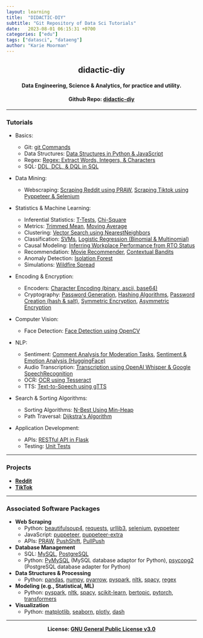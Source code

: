```yaml
---
layout: learning
title:  "DIDACTIC-DIY"
subtitle: "Git Repository of Data Sci Tutorials"
date:   2023-08-01 06:15:31 +0700
categories: ["edu"]
tags: ["datasci", "dataeng"]
author: "Karie Moorman"
---
```



<h2 align='center'>didactic-diy</h2>
<h4 align='center'>Data Engineering, Science & Analytics, for practice and utility.</h4>

<h4 align='center'>Github Repo: <a href='https://github.com/kariemoorman/didactic-diy/tree/main'>didactic-diy</a></h4>

---

### Tutorials

- Basics:
  - Git: [git Commands](https://github.com/kariemoorman/didactic-diy/tree/main/tutorials/git)
  - Data Structures: [Data Structures in Python & JavaScript](https://github.com/kariemoorman/didactic-diy/tree/main/tutorials/data_structures)
  - Regex: [Regex: Extract Words, Integers, & Characters](https://github.com/kariemoorman/didactic-diy/blob/main/tutorials/regex/regex_extract.py)
  - SQL: [DDL, DCL, & DQL in SQL](https://github.com/kariemoorman/didactic-diy/tree/main/tutorials/sql)

- Data Mining:
  - Webscraping: [Scraping Reddit using PRAW](https://github.com/kariemoorman/didactic-diy/tree/main/reddit/__scripts/reddit_scraper), [Scraping Tiktok using Pyppeteer & Selenium](https://github.com/kariemoorman/didactic-diy/tree/main/tiktok)

- Statistics & Machine Learning:
  - Inferential Statistics: [T-Tests](https://github.com/kariemoorman/didactic-diy/blob/main/tutorials/statistics/t_test.ipynb), [Chi-Square](https://github.com/kariemoorman/didactic-diy/blob/main/tutorials/statistics/chi_squared.ipynb)
  - Metrics: [Trimmed Mean](https://github.com/kariemoorman/didactic-diy/tree/main/tutorials/metrics/trimmed_mean), [Moving Average](https://github.com/kariemoorman/didactic-diy/tree/main/tutorials/metrics/moving_avg)
  - Clustering: [Vector Search using NearestNeighbors](https://github.com/kariemoorman/didactic-diy/blob/main/tutorials/clustering/Vector_Search.ipynb)
  - Classification: [SVMs](https://github.com/kariemoorman/didactic-diy/blob/main/tutorials/classification/SVM_classification.ipynb), [Logistic Regression (Binomial & Multinomial)](https://github.com/kariemoorman/didactic-diy/blob/main/tutorials/predictive_modeling/logistic_regression.ipynb)
  - Causal Modeling: [Inferring Workplace Performance from RTO Status](https://github.com/kariemoorman/didactic-diy/blob/main/tutorials/causal_modeling/causal_inference_modeling.ipynb)
  - Recommendation: [Movie Recommender](https://github.com/kariemoorman/didactic-diy/blob/main/tutorials/recommendation/movie_recommendation.ipynb), [Contextual Bandits](https://github.com/kariemoorman/didactic-diy/blob/main/tutorials/recommendation/Contextual_Bandit_Models.ipynb)
  - Anomaly Detection: [Isolation Forest](https://github.com/kariemoorman/didactic-diy/blob/main/tutorials/anomaly_detection/unsupervised_anomaly_detection.ipynb)
  - Simulations: [Wildfire Spread](https://github.com/kariemoorman/didactic-diy/tree/main/tutorials/simulations)

- Encoding & Encryption:
  - Encoders: [Character Encoding (binary, ascii, base64)](https://github.com/kariemoorman/didactic-diy/blob/main/tutorials/encoding_and_encryption/character_encoder.py)
  - Cryptography: [Password Generation](https://github.com/kariemoorman/didactic-diy/blob/main/tutorials/encoding_and_encryption/password_generation.py), [Hashing Algorithms](https://github.com/kariemoorman/didactic-diy/blob/main/tutorials/encoding_and_encryption/hash_functions.py), [Password Creation (hash & salt)](https://github.com/kariemoorman/didactic-diy/blob/main/tutorials/encoding_and_encryption/password_creation.py), [Symmetric Encryption](https://github.com/kariemoorman/didactic-diy/blob/main/tutorials/encoding_and_encryption/symmetric_encryption.py), [Asymmetric Encryption](https://github.com/kariemoorman/didactic-diy/blob/main/tutorials/encoding_and_encryption/asymmetric_encryption.py)

- Computer Vision:
  - Face Detection: [Face Detection using OpenCV](https://github.com/kariemoorman/didactic-diy/blob/main/tutorials/vision/face_detection.py)

- NLP:
  - Sentiment: [Comment Analysis for Moderation Tasks](https://github.com/kariemoorman/didactic-diy/blob/main/tutorials/nlp/sentiment_analysis/comment_analysis.py), [Sentiment & Emotion Analysis (HuggingFace)](https://github.com/kariemoorman/didactic-diy/blob/main/tutorials/nlp/sentiment_analysis/sentiment_analysis_hf.ipynb)
  - Audio Transcription: [Transcription using OpenAI Whisper & Google SpeechRecognition](https://github.com/kariemoorman/didactic-diy/blob/main/tiktok/__scripts/tiktok_video_to_text.py)
  - OCR: [OCR using Tesseract](https://github.com/kariemoorman/didactic-diy/blob/main/tutorials/ocr/ocr_tesseract.ipynb)
  - TTS: [Text-to-Speech using gTTS](https://github.com/kariemoorman/didactic-diy/blob/main/tutorials/nlp/tts/gtts.py)

- Search & Sorting Algorithms:
  - Sorting Algorithms: [N-Best Using Min-Heap](https://github.com/kariemoorman/didactic-diy/blob/main/tutorials/algorithms/sorting_algorithms/n_best.ipynb)
  - Path Traversal: [Dijkstra's Algorithm](https://github.com/kariemoorman/didactic-diy/blob/main/tutorials/algorithms/dijkstras_algorithm_shortest_path.ipynb)

- Application Development:
  - APIs: [RESTful API in Flask](https://github.com/kariemoorman/didactic-diy/tree/main/tutorials/apis/restful_api/flask)
  - Testing: [Unit Tests](https://github.com/kariemoorman/didactic-diy/tree/main/tutorials/tests)        

--- 

### Projects

- <b>[Reddit](https://github.com/kariemoorman/didactic-diy/tree/main/reddit)</b>
- <b>[TikTok](https://github.com/kariemoorman/didactic-diy/tree/main/tiktok)</b>

---

### Associated Software Packages
- <b>Web Scraping</b>
  - Python: [beautifulsoup4](https://pypi.org/project/beautifulsoup4/), [requests](https://pypi.org/project/requests/), [urllib3](https://pypi.org/project/urllib3/), [selenium](https://www.selenium.dev/), [pyppeteer](https://pypi.org/project/pyppeteer/)
  - JavaScript: [puppeteer](https://www.npmjs.com/package/puppeteer), [puppeteer-extra](https://github.com/berstend/puppeteer-extra/tree/master/packages/puppeteer-extra-plugin-stealth)
  - APIs: [PRAW](https://praw.readthedocs.io/en/stable/package_info/references.html), [PushShift](https://github.com/pushshift/api), [PullPush](https://pullpush.io/)
- <b>Database Management</b>
  - SQL: [MySQL](https://dev.mysql.com/doc/mysql-getting-started/en/), [PostgreSQL](https://www.postgresql.org/)
  - Python: [PyMySQL](https://pypi.org/project/pymysql/) (MySQL database adaptor for Python), [psycopg2](https://pypi.org/project/psycopg2/) (PostgreSQL database adapter for Python)
- <b>Data Structures & Processing</b>
  - Python: [pandas](https://pypi.org/project/pandas/), [numpy](https://pypi.org/project/numpy/), [pyarrow](https://pypi.org/project/pyarrow/), [pyspark](https://pypi.org/project/pyspark/), [nltk](https://pypi.org/project/nltk/), [spacy](https://pypi.org/project/spacy/), [regex](https://pypi.org/project/regex/)
- <b>Modeling (e.g., Statistical, ML)</b>
  - Python: [pyspark](https://pypi.org/project/pyspark/), [nltk](https://pypi.org/project/nltk/), [spacy](https://pypi.org/project/spacy/), [scikit-learn](https://pypi.org/project/scikit-learn/), [bertopic](https://pypi.org/project/bertopic/), [pytorch](https://pypi.org/project/torch/), [transformers](https://pypi.org/project/transformers/)
- <b>Visualization</b>
  - Python: [matplotlib](https://pypi.org/project/matplotlib/), [seaborn](https://pypi.org/project/seaborn/), [plotly](https://pypi.org/project/plotly/), [dash](https://pypi.org/project/dash/)


---
<p align='center'><b>License: <a href='https://choosealicense.com/licenses/gpl-3.0/'>GNU General Public License v3.0</a></b></p>
